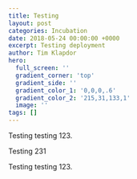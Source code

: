 ```yaml
---
title: Testing
layout: post
categories: Incubation
date: 2018-05-24 00:00:00 +0000
excerpt: Testing deployment
author: Tim Klapdor
hero:
  full_screen: ''
  gradient_corner: 'top'
  gradient_side: ''
  gradient_color_1: '0,0,0,.6'
  gradient_color_2: '215,31,133,1'
  image: ''
tags: []
---
```

Testing testing 123.

Testing 231

Testing testing 123.
